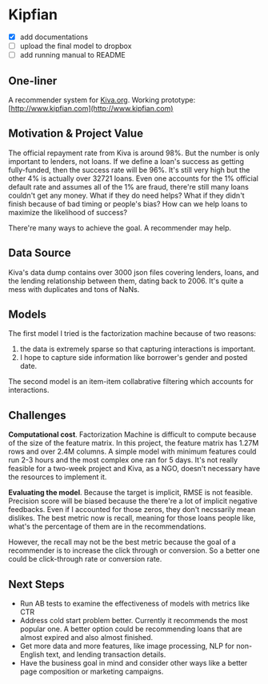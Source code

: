 # Kipfian

- [x] add documentations
- [ ] upload the final model to dropbox
- [ ] add running manual to README

## One-liner
A recommender system for [Kiva.org](http://www.kiva.org). Working prototype: [http://www.kipfian.com](http://www.kipfian.com)

## Motivation & Project Value
The official repayment rate from Kiva is around 98%. But the number is only important to lenders, not loans. If we define a loan's success as getting fully-funded, then the success rate will be 96%. It's still very high but the other 4% is actually over 32721 loans. Even one accounts for the 1% official default rate and assumes all of the 1% are fraud, there're still many loans couldn't get any money. What if they do need helps? What if they didn't finish because of bad timing or people's bias? How can we help loans to maximize the likelihood of success?

There're many ways to achieve the goal. A recommender may help. 

## Data Source
Kiva's data dump contains over 3000 json files covering lenders, loans, and the lending relationship between them, dating back to 2006. It's quite a mess with duplicates and tons of NaNs. 

## Models
The first model I tried is the factorization machine because of two reasons:

1. the data is extremely sparse so that capturing interactions is important.
2. I hope to capture side information like borrower's gender and posted date.

The second model is an item-item collabrative filtering which accounts for interactions. 

## Challenges
**Computational cost**. Factorization Machine is difficult to compute because of the size of the feature matrix. In this project, the feature matrix has 1.27M rows and over 2.4M columns. A simple model with minimum features could run 2-3 hours and the most complex one ran for 5 days. It's not really feasible for a two-week project and Kiva, as a NGO, doesn't necessary have the resources to implement it. 

**Evaluating the model**. Because the target is implicit, RMSE is not feasible. Precision score will be biased because the there're a lot of implicit negative feedbacks. Even if I accounted for those zeros, they don't necssarily mean dislikes. The best metric now is recall, meaning for those loans people like, what's the percentage of them are in the recommendations.

However, the recall may not be the best metric because the goal of a recommender is to increase the click through or conversion. So a better one could be click-through rate or conversion rate. 

## Next Steps
- Run AB tests to examine the effectiveness of models with metrics like CTR
- Address cold start problem better. Currently it recommends the most popular one. A better option could be recommending loans that are almost expired and also almost finished. 
- Get more data and more features, like image processing, NLP for non-English text, and lending transaction details. 
- Have the business goal in mind and consider other ways like a better page composition or marketing campaigns. 



